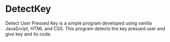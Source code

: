 # DetectKey
Detect User Pressed Key is a simple program developed using vanilla JavaScript, HTML and CSS.  This program detects the key pressed user and give key and its code.
